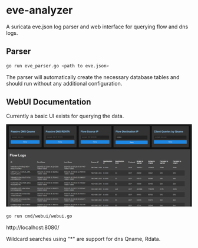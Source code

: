 # eve-analyzer

A suricata eve.json log parser and web interface for querying flow and dns logs.

## Parser

```bash
go run eve_parser.go <path to eve.json>
 ```

The parser will automatically create the necessary database tables and should run without any additional configuration.

## WebUI Documentation

Currently a basic UI exists for querying the data.

![screenshot](https://github.com/clwg/eve-analyzer/blob/main/screenshot.png)



```bash
go run cmd/webui/webui.go
```
http://localhost:8080/

Wildcard searches using "*" are support for dns Qname, Rdata.


